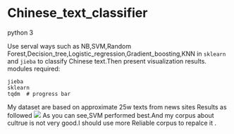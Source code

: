 # Chinese_text_classifier

python 3

Use serval ways such as NB,SVM,Random Forest,Decision_tree,Logistic_regression,Gradient_boosting,KNN in `sklearn` and `jieba` to classify Chinese text.Then present visualization results.
modules required:
```
jieba
sklearn
tqdm  # progress bar
```

My dataset are based on approximate 25w texts from news sites
Results as followed
![](https://github.com/swordLong/Chinese_text_classifier/blob/master/result.png?raw=true)
As you can see,SVM performed best.And my corpus about cultrue is not very good.I should use more Reliable corpus to repalce it .
